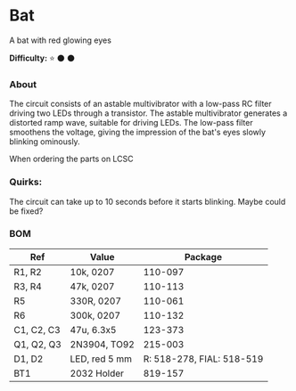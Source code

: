 # Bat 

A bat with red glowing eyes


**Difficulty:** :star:  :black_circle: :black_circle: 

### About

The circuit consists of an astable multivibrator with a low-pass RC filter driving two LEDs through a transistor.
The astable multivibrator generates a distorted ramp wave, suitable for driving LEDs.
The low-pass filter smoothens the voltage, giving the impression of the bat's eyes slowly blinking ominously.


When ordering the parts on LCSC

### Quirks:

The circuit can take up to 10 seconds before it starts blinking. Maybe could be fixed?

### BOM

| Ref | Value | Package | 
| --- | --- | --- |
| R1, R2 | 10k, 0207 | 110-097
| R3, R4 | 47k, 0207 | 110-113 
| R5 | 330R, 0207 | 110-061
| R6 | 300k, 0207 | 110-132 
| C1, C2, C3 | 47u, 6.3x5 | 123-373 
| Q1, Q2, Q3 | 2N3904, TO92 | 215-003 
| D1, D2 | LED, red 5 mm | R: 518-278, FIAL: 518-519
| BT1 | 2032 Holder | 819-157 

